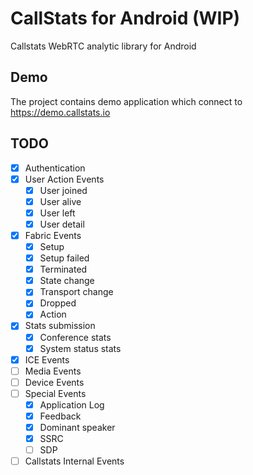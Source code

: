 CallStats for Android (WIP)
===========================
Callstats WebRTC analytic library for Android

## Demo
The project contains demo application which connect to https://demo.callstats.io

## TODO

- [x] Authentication
- [x] User Action Events
  - [x] User joined
  - [x] User alive
  - [x] User left
  - [x] User detail
- [x] Fabric Events
  - [x] Setup
  - [x] Setup failed
  - [x] Terminated
  - [x] State change
  - [x] Transport change
  - [x] Dropped
  - [x] Action
- [x] Stats submission
  - [x] Conference stats
  - [x] System status stats
- [x] ICE Events
- [ ] Media Events
- [ ] Device Events
- [ ] Special Events
  - [x] Application Log
  - [x] Feedback
  - [x] Dominant speaker
  - [x] SSRC
  - [ ] SDP
- [ ] Callstats Internal Events

